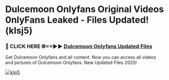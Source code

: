 # Dulcemoon Onlyfans Original Videos 0nlyFans Leaked - Files Updated! (klsj5)

<h3>🔴 CLICK HERE 🌐==►► <a href="https://tinyurl.com/2m67pmp6" rel="nofollow">Dulcemoon Onlyfans Updated Files</a></h3>

Get Dulcemoon Onlyfans and all content. Now you can access all videos and pictures of Dulcemoon Onlyfans. New Updated Files 2025!

[![klsj5](https://i.imgur.com/H4QAA4z.gif)](https://tinyurl.com/2m67pmp6)